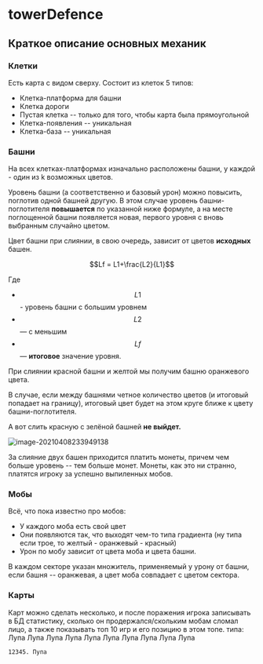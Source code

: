 # towerDefence

## Краткое описание основных механик

### Клетки

Есть карта с видом сверху. Состоит из клеток 5 типов:
* Клетка-платформа для башни
* Клетка дороги
* Пустая клетка -- только для того, чтобы карта была прямоугольной
* Клетка-появления -- уникальная
* Клетка-база -- уникальная

### Башни

На всех клетках-платформах изначально расположены башни, у каждой - один из k возможных цветов. 

Уровень башни (а соответственно и базовый урон) можно повысить, поглотив одной башней другую. В этом случае уровень башни-поглотителя **повышается** по указанной ниже формуле, а на месте поглощенной башни появляется новая, первого уровня с вновь выбранным случайно цветом. 

Цвет башни при слиянии, в свою очередь, зависит от цветов **исходных** башен.

$$Lf = L1+\frac{L2}{L1}$$

Где 

* $$L1$$ - уровень башни с большим уровнем 
* $$L2$$ —  с меньшим  
* $$Lf$$ —  **итоговое** значение уровня.

При слиянии красной башни и желтой мы получим башню оранжевого цвета. 

В случае, если между башнями четное количество цветов (и итоговый попадает на границу), итоговый цвет будет на этом круге ближе к цвету башни-поглотителя.

А вот слить красную с зелёной башней **не выйдет.**

![image-20210408233949138](C:\Users\Владислав\AppData\Roaming\Typora\typora-user-images\image-20210408233949138.png)

За слияние двух башен приходится платить монеты, причем чем больше уровень -- тем больше монет. Монеты, как это ни странно, платятся игроку за успешно выпиленных мобов.

### Мобы

Всё, что пока известно про мобов:

* У каждого моба есть свой цвет
* Они появляются так, что выходят чем-то типа градиента (ну типа если трое, то желтый - оранжевый - красный)
* Урон по мобу зависит от цвета моба и цвета башни.

В каждом секторе указан множитель, применяемый у урону от башни, если башня -- оранжевая, а цвет моба совпадает с цветом сектора.


### Карты

Карт можно сделать несколько, и после поражения игрока записывать в БД статистику, сколько он продержался/скольким мобам сломал лицо, а также показывать топ 10 игр и его позицию в этом топе. типа:
Лупа
Лупа
Лупа
Лупа
Лупа
Лупа
Лупа
Лупа
Лупа
Лупа

    12345. Пупа